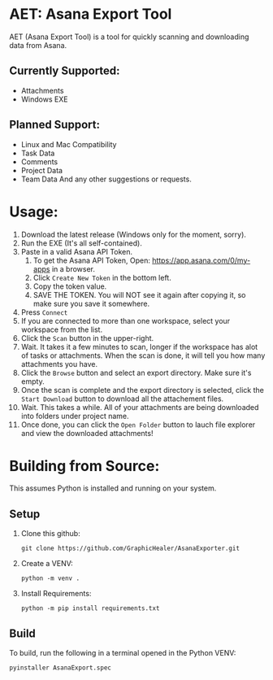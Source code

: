 # AET: Asana Export Tool
AET (Asana Export Tool) is a tool for quickly scanning and downloading data from Asana.

## Currently Supported:
- Attachments
- Windows EXE

## Planned Support:
- Linux and Mac Compatibility
- Task Data
- Comments
- Project Data
- Team Data
And any other suggestions or requests.

# Usage:
1. Download the latest release (Windows only for the moment, sorry).
2. Run the EXE (It's all self-contained).
3. Paste in a valid Asana API Token.
   1. To get the Asana API Token, Open: https://app.asana.com/0/my-apps in a browser.
   2. Click `Create New Token` in the bottom left.
   3. Copy the token value.
   4. SAVE THE TOKEN. You will NOT see it again after copying it, so make sure you save it somewhere.
4. Press `Connect`
5. If you are connected to more than one workspace, select your workspace from the list.
6. Click the `Scan` button in the upper-right.
7. Wait. It takes it a few minutes to scan, longer if the workspace has alot of tasks or attachments. When the scan is done, it will tell you how many attachments you have.
8. Click the `Browse` button and select an export directory. Make sure it's empty.
9.  Once the scan is complete and the export directory is selected, click the `Start Download` button to download all the attachement files.
10. Wait. This takes a while. All of your attachments are being downloaded into folders under project name.
11. Once done, you can click the `Open Folder` button to lauch file explorer and view the downloaded attachments!

# Building from Source:
This assumes Python is installed and running on your system.

## Setup
1. Clone this github:
    ```
    git clone https://github.com/GraphicHealer/AsanaExporter.git
    ```
2. Create a VENV:
    ```
    python -m venv .
    ```
3. Install Requirements:
    ```
    python -m pip install requirements.txt
    ```

## Build
To build, run the following in a terminal opened in the Python VENV:
```
pyinstaller AsanaExport.spec
```
